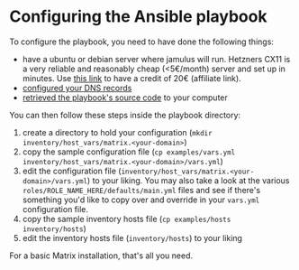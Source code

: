 # Configuring the Ansible playbook

To configure the playbook, you need to have done the following things:

- have a ubuntu or debian server where jamulus will run. Hetzners CX11 is a very reliable and reasonably cheap (<5€/month) server and set up in minutes. Use [this link]([Hetzner](https://hetzner.cloud/?ref=B77yGmfF39CQ)) to have a credit of 20€ (affiliate link).
- [configured your DNS records](configuring-dns.md)
- [retrieved the playbook's source code](getting-the-playbook.md) to your computer

You can then follow these steps inside the playbook directory:

1. create a directory to hold your configuration (`mkdir inventory/host_vars/matrix.<your-domain>`)
2. copy the sample configuration file (`cp examples/vars.yml inventory/host_vars/matrix.<your-domain>/vars.yml`)
3. edit the configuration file (`inventory/host_vars/matrix.<your-domain>/vars.yml`) to your liking. You may also take a look at the various `roles/ROLE_NAME_HERE/defaults/main.yml` files and see if there's something you'd like to copy over and override in your `vars.yml` configuration file.
4. copy the sample inventory hosts file (`cp examples/hosts inventory/hosts`)
5. edit the inventory hosts file (`inventory/hosts`) to your liking


For a basic Matrix installation, that's all you need.